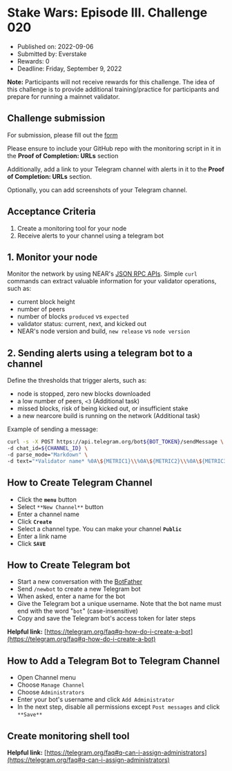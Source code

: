 # Stake Wars: Episode III. Challenge 020

- Published on: 2022-09-06
- Submitted by: Everstake
- Rewards: 0
- Deadline: Friday, September 9, 2022

**Note:** Participants will not receive rewards for this challenge. The  idea of this challenge is to provide additional training/practice for participants and prepare for running a mainnet validator. 

## Challenge submission

For submission, please fill out the [form](https://forms.gle/1MS9Jvhvq9YWbbwk7)

Please ensure to include your GitHub repo with the monitoring script in it in the **Proof of Completion: URLs** section 

Additionally, add a link to your Telegram channel with alerts in it to the **Proof of Completion: URLs** section. 

Optionally, you can add screenshots of your Telegram channel. 

## Acceptance Criteria

1. Create a monitoring tool for your node
2. Receive alerts to your channel using a telegram bot 

## 1. Monitor your node

Monitor the network by using NEAR's [JSON RPC APIs](https://docs.near.org/docs/interaction/rpc). Simple `curl` commands can extract valuable information for your validator operations, such as:

- current block height
- number of peers
- number of blocks `produced` vs `expected`
- validator status: current, next, and kicked out
- NEAR's node version and build, `new release` vs `node version`

## 2. Sending alerts using a telegram bot to a channel

Define the thresholds that trigger alerts, such as:

- node is stopped, zero new blocks downloaded
- a low number of peers, `<3`  (Additional task)
- missed blocks, risk of being kicked out, or insufficient stake
- a new nearcore build is running on the network (Additional task)

Example of sending a message:

```bash
curl -s -X POST https://api.telegram.org/bot${BOT_TOKEN}/sendMessage \
-d chat_id=${CHANNEL_ID} \
-d parse_mode="Markdown" \
-d text="*Validator name* %0A\${METRIC1}\\%0A\${METRIC2}\\%0A\${METRIC3}\\"
```

## How to Create Telegram Channel

- Click the **`menu`** button
- Select `**New Channel**` button
- Enter a channel name
- Click **`Create`**
- Select a channel type. You can make your channel **`Public`**
- Enter a link name
- Click **`SAVE`**

## How to Create Telegram bot

- Start a new conversation with the [BotFather](https://telegram.me/botfather)
- Send `/newbot` to create a new Telegram bot
- When asked, enter a name for the bot
- Give the Telegram bot a unique username. Note that the bot name must end with the word "`bot`" (case-insensitive)
- Copy and save the Telegram bot's access token for later steps

**Helpful link:**
[https://telegram.org/faq#q-how-do-i-create-a-bot](https://telegram.org/faq#q-how-do-i-create-a-bot)

## How to Add a Telegram Bot to Telegram Channel

- Open Channel menu
- Choose `Manage Channel`
- Choose `Administrators`
- Enter your bot's username and click `Add Administrator`
- In the next step, disable all permissions except `Post messages` and click `**Save**`

## Create monitoring shell tool


**Helpful link:**
[https://telegram.org/faq#q-can-i-assign-administrators](https://telegram.org/faq#q-can-i-assign-administrators)

